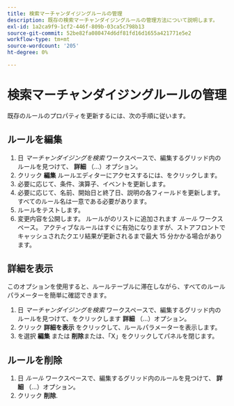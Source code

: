 ```yaml
---
title: 検索マーチャンダイジングルールの管理
description: 既存の検索マーチャンダイジングルールの管理方法について説明します。
exl-id: 1a2ca9f9-1cf2-446f-809b-03ca5c798b13
source-git-commit: 52be82fa080474d6df81fd16d1655a421771e5e2
workflow-type: tm+mt
source-wordcount: '205'
ht-degree: 0%

---
```


# 検索マーチャンダイジングルールの管理

既存のルールのプロパティを更新するには、次の手順に従います。

## ルールを編集

1. 日 *マーチャンダイジングを検索* ワークスペースで、編集するグリッド内のルールを見つけて、 **詳細** （...）オプション。
1. クリック **編集** ルールエディターにアクセスするには、をクリックします。
1. 必要に応じて、条件、演算子、イベントを更新します。
1. 必要に応じて、名前、開始日と終了日、説明の各フィールドを更新します。 すべてのルール名は一意である必要があります。
1. ルールをテストします。
1. 変更内容を公開します。
ルールがのリストに追加されます *ルール* ワークスペース。 アクティブなルールはすぐに有効になりますが、ストアフロントでキャッシュされたクエリ結果が更新されるまで最大 15 分かかる場合があります。

## 詳細を表示

このオプションを使用すると、ルールテーブルに滞在しながら、すべてのルールパラメーターを簡単に確認できます。

1. 日 *マーチャンダイジングを検索* ワークスペースで、編集するグリッド内のルールを見つけて、をクリックします **詳細** （...）オプション。
1. クリック **詳細を表示** をクリックして、ルールパラメーターを表示します。
1. を選択 **編集** または **削除**&#x200B;または、「X」をクリックしてパネルを閉じます。

## ルールを削除

1. 日 *ルール* ワークスペースで、編集するグリッド内のルールを見つけて、 **詳細** （...）オプション。
1. クリック **削除**.
